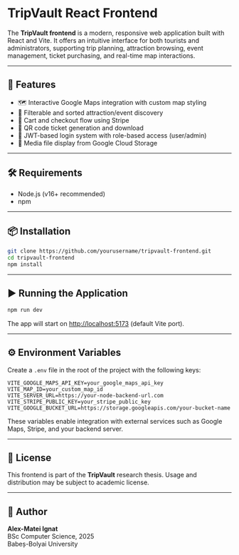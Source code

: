 # TripVault React Frontend

The **TripVault frontend** is a modern, responsive web application built with React and Vite. It offers an intuitive interface for both tourists and administrators, supporting trip planning, attraction browsing, event management, ticket purchasing, and real-time map interactions.

---

## 🚀 Features

-   🗺️ Interactive Google Maps integration with custom map styling
-   🧭 Filterable and sorted attraction/event discovery
-   🛒 Cart and checkout flow using Stripe
-   🎫 QR code ticket generation and download
-   🔐 JWT-based login system with role-based access (user/admin)
-   📁 Media file display from Google Cloud Storage

---

## 🛠 Requirements

-   Node.js (v16+ recommended)
-   npm

---

## 📦 Installation

```bash
git clone https://github.com/yourusername/tripvault-frontend.git
cd tripvault-frontend
npm install
```

---

## ▶️ Running the Application

```bash
npm run dev
```

The app will start on [http://localhost:5173](http://localhost:5173) (default Vite port).

---

## ⚙️ Environment Variables

Create a `.env` file in the root of the project with the following keys:

```env
VITE_GOOGLE_MAPS_API_KEY=your_google_maps_api_key
VITE_MAP_ID=your_custom_map_id
VITE_SERVER_URL=https://your-node-backend-url.com
VITE_STRIPE_PUBLIC_KEY=your_stripe_public_key
VITE_GOOGLE_BUCKET_URL=https://storage.googleapis.com/your-bucket-name
```

These variables enable integration with external services such as Google Maps, Stripe, and your backend server.

---

## 📄 License

This frontend is part of the **TripVault** research thesis. Usage and distribution may be subject to academic license.

---

## 👤 Author

**Alex-Matei Ignat**  
BSc Computer Science, 2025  
Babeș-Bolyai University
